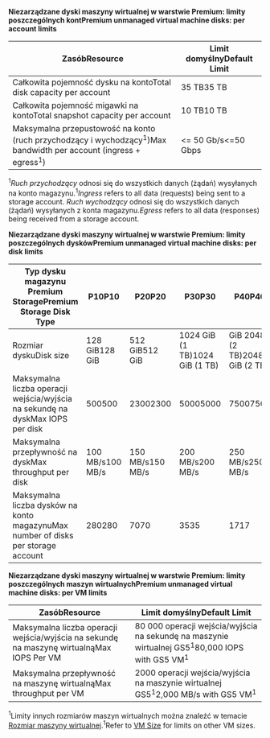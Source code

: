 <span data-ttu-id="facc7-101">**Niezarządzane dyski maszyny wirtualnej w warstwie Premium: limity poszczególnych kont**</span><span class="sxs-lookup"><span data-stu-id="facc7-101">**Premium unmanaged virtual machine disks: per account limits**</span></span>

| <span data-ttu-id="facc7-102">Zasób</span><span class="sxs-lookup"><span data-stu-id="facc7-102">Resource</span></span> | <span data-ttu-id="facc7-103">Limit domyślny</span><span class="sxs-lookup"><span data-stu-id="facc7-103">Default Limit</span></span> |
| --- | --- |
| <span data-ttu-id="facc7-104">Całkowita pojemność dysku na konto</span><span class="sxs-lookup"><span data-stu-id="facc7-104">Total disk capacity per account</span></span> |<span data-ttu-id="facc7-105">35 TB</span><span class="sxs-lookup"><span data-stu-id="facc7-105">35 TB</span></span> |
| <span data-ttu-id="facc7-106">Całkowita pojemność migawki na konto</span><span class="sxs-lookup"><span data-stu-id="facc7-106">Total snapshot capacity per account</span></span> |<span data-ttu-id="facc7-107">10 TB</span><span class="sxs-lookup"><span data-stu-id="facc7-107">10 TB</span></span> |
| <span data-ttu-id="facc7-108">Maksymalna przepustowość na konto (ruch przychodzący i wychodzący<sup>1</sup>)</span><span class="sxs-lookup"><span data-stu-id="facc7-108">Max bandwidth per account (ingress + egress<sup>1</sup>)</span></span> |<span data-ttu-id="facc7-109"><= 50 Gb/s</span><span class="sxs-lookup"><span data-stu-id="facc7-109"><=50 Gbps</span></span> |

<span data-ttu-id="facc7-110"><sup>1</sup>*Ruch przychodzący* odnosi się do wszystkich danych (żądań) wysyłanych na konto magazynu.</span><span class="sxs-lookup"><span data-stu-id="facc7-110"><sup>1</sup>*Ingress* refers to all data (requests) being sent to a storage account.</span></span> <span data-ttu-id="facc7-111">*Ruch wychodzący* odnosi się do wszystkich danych (żądań) wysyłanych z konta magazynu.</span><span class="sxs-lookup"><span data-stu-id="facc7-111">*Egress* refers to all data (responses) being received from a storage account.</span></span>

<span data-ttu-id="facc7-112">**Niezarządzane dyski maszyny wirtualnej w warstwie Premium: limity poszczególnych dysków**</span><span class="sxs-lookup"><span data-stu-id="facc7-112">**Premium unmanaged virtual machine disks: per disk limits**</span></span>

| <span data-ttu-id="facc7-113">Typ dysku magazynu Premium Storage</span><span class="sxs-lookup"><span data-stu-id="facc7-113">Premium Storage Disk Type</span></span> | <span data-ttu-id="facc7-114">P10</span><span class="sxs-lookup"><span data-stu-id="facc7-114">P10</span></span> | <span data-ttu-id="facc7-115">P20</span><span class="sxs-lookup"><span data-stu-id="facc7-115">P20</span></span> | <span data-ttu-id="facc7-116">P30</span><span class="sxs-lookup"><span data-stu-id="facc7-116">P30</span></span> | <span data-ttu-id="facc7-117">P40</span><span class="sxs-lookup"><span data-stu-id="facc7-117">P40</span></span> | <span data-ttu-id="facc7-118">P50</span><span class="sxs-lookup"><span data-stu-id="facc7-118">P50</span></span> |
| --- | --- | --- | --- | --- | --- |
| <span data-ttu-id="facc7-119">Rozmiar dysku</span><span class="sxs-lookup"><span data-stu-id="facc7-119">Disk size</span></span> |<span data-ttu-id="facc7-120">128 GiB</span><span class="sxs-lookup"><span data-stu-id="facc7-120">128 GiB</span></span> |<span data-ttu-id="facc7-121">512 GiB</span><span class="sxs-lookup"><span data-stu-id="facc7-121">512 GiB</span></span> |<span data-ttu-id="facc7-122">1024 GiB (1 TB)</span><span class="sxs-lookup"><span data-stu-id="facc7-122">1024 GiB (1 TB)</span></span> |<span data-ttu-id="facc7-123">GiB 2048 (2 TB)</span><span class="sxs-lookup"><span data-stu-id="facc7-123">2048 GiB (2 TB)</span></span>|<span data-ttu-id="facc7-124">4095 giB (4 TB)</span><span class="sxs-lookup"><span data-stu-id="facc7-124">4095 GiB (4 TB)</span></span>|
| <span data-ttu-id="facc7-125">Maksymalna liczba operacji wejścia/wyjścia na sekundę na dysk</span><span class="sxs-lookup"><span data-stu-id="facc7-125">Max IOPS per disk</span></span> |<span data-ttu-id="facc7-126">500</span><span class="sxs-lookup"><span data-stu-id="facc7-126">500</span></span> |<span data-ttu-id="facc7-127">2300</span><span class="sxs-lookup"><span data-stu-id="facc7-127">2300</span></span> |<span data-ttu-id="facc7-128">5000</span><span class="sxs-lookup"><span data-stu-id="facc7-128">5000</span></span> |<span data-ttu-id="facc7-129">7500</span><span class="sxs-lookup"><span data-stu-id="facc7-129">7500</span></span> |<span data-ttu-id="facc7-130">7500</span><span class="sxs-lookup"><span data-stu-id="facc7-130">7500</span></span> |
| <span data-ttu-id="facc7-131">Maksymalna przepływność na dysk</span><span class="sxs-lookup"><span data-stu-id="facc7-131">Max throughput per disk</span></span> |<span data-ttu-id="facc7-132">100 MB/s</span><span class="sxs-lookup"><span data-stu-id="facc7-132">100 MB/s</span></span> | <span data-ttu-id="facc7-133">150 MB/s</span><span class="sxs-lookup"><span data-stu-id="facc7-133">150 MB/s</span></span> |<span data-ttu-id="facc7-134">200 MB/s</span><span class="sxs-lookup"><span data-stu-id="facc7-134">200 MB/s</span></span> |<span data-ttu-id="facc7-135">250 MB/s</span><span class="sxs-lookup"><span data-stu-id="facc7-135">250 MB/s</span></span> |<span data-ttu-id="facc7-136">250 MB/s</span><span class="sxs-lookup"><span data-stu-id="facc7-136">250 MB/s</span></span> |
| <span data-ttu-id="facc7-137">Maksymalna liczba dysków na konto magazynu</span><span class="sxs-lookup"><span data-stu-id="facc7-137">Max number of disks per storage account</span></span> |<span data-ttu-id="facc7-138">280</span><span class="sxs-lookup"><span data-stu-id="facc7-138">280</span></span> |<span data-ttu-id="facc7-139">70</span><span class="sxs-lookup"><span data-stu-id="facc7-139">70</span></span> |<span data-ttu-id="facc7-140">35</span><span class="sxs-lookup"><span data-stu-id="facc7-140">35</span></span> | <span data-ttu-id="facc7-141">17</span><span class="sxs-lookup"><span data-stu-id="facc7-141">17</span></span> | <span data-ttu-id="facc7-142">8</span><span class="sxs-lookup"><span data-stu-id="facc7-142">8</span></span> |

<span data-ttu-id="facc7-143">**Niezarządzane dyski maszyny wirtualnej w warstwie Premium: limity poszczególnych maszyn wirtualnych**</span><span class="sxs-lookup"><span data-stu-id="facc7-143">**Premium unmanaged virtual machine disks: per VM limits**</span></span>

| <span data-ttu-id="facc7-144">Zasób</span><span class="sxs-lookup"><span data-stu-id="facc7-144">Resource</span></span> | <span data-ttu-id="facc7-145">Limit domyślny</span><span class="sxs-lookup"><span data-stu-id="facc7-145">Default Limit</span></span> |
| --- | --- |
| <span data-ttu-id="facc7-146">Maksymalna liczba operacji wejścia/wyjścia na sekundę na maszynę wirtualną</span><span class="sxs-lookup"><span data-stu-id="facc7-146">Max IOPS Per VM</span></span> |<span data-ttu-id="facc7-147">80 000 operacji wejścia/wyjścia na sekundę na maszynie wirtualnej GS5<sup>1</sup></span><span class="sxs-lookup"><span data-stu-id="facc7-147">80,000 IOPS with GS5 VM<sup>1</sup></span></span> |
| <span data-ttu-id="facc7-148">Maksymalna przepływność na maszynę wirtualną</span><span class="sxs-lookup"><span data-stu-id="facc7-148">Max throughput per VM</span></span> |<span data-ttu-id="facc7-149">2000 operacji wejścia/wyjścia na maszynie wirtualnej GS5<sup>1</sup></span><span class="sxs-lookup"><span data-stu-id="facc7-149">2,000 MB/s with GS5 VM<sup>1</sup></span></span> |

<span data-ttu-id="facc7-150"><sup>1</sup>Limity innych rozmiarów maszyn wirtualnych można znaleźć w temacie [Rozmiar maszyny wirtualnej](../articles/virtual-machines/linux/sizes.md?toc=%2fazure%2fvirtual-machines%2flinux%2ftoc.json).</span><span class="sxs-lookup"><span data-stu-id="facc7-150"><sup>1</sup>Refer to [VM Size](../articles/virtual-machines/linux/sizes.md?toc=%2fazure%2fvirtual-machines%2flinux%2ftoc.json) for limits on other VM sizes.</span></span> 

